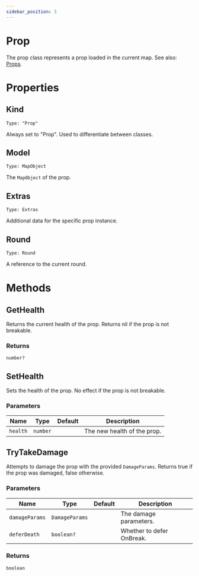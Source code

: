 ```yaml
---
sidebar_position: 3
---
```


# Prop

The prop class represents a prop loaded in the current map. See also: [Props](/Maps/Props.md).

# Properties

## Kind

`Type: "Prop"`

Always set to "Prop". Used to differentiate between classes.

## Model

`Type: MapObject`

The `MapObject` of the prop.

## Extras

`Type: Extras`

Additional data for the specific prop instance.

## Round

`Type: Round`

A reference to the current round.

# Methods

## GetHealth

Returns the current health of the prop. Returns nil if the prop is not breakable.

### Returns

`number?`

## SetHealth

Sets the health of the prop. No effect if the prop is not breakable.

### Parameters

| Name | Type | Default | Description |
| --- | --- | --- | --- |
| `health` | `number` |  | The new health of the prop. |

## TryTakeDamage

Attempts to damage the prop with the provided `DamageParams`. Returns true if the prop was damaged, false otherwise.

### Parameters

| Name | Type | Default | Description |
| --- | --- | --- | --- |
| `damageParams` | `DamageParams` |  | The damage parameters. |
| `deferDeath` | `boolean?` |  | Whether to defer OnBreak. |

### Returns

`boolean`